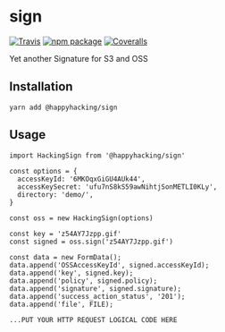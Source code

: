 # sign

[![Travis][build-badge]][build]
[![npm package][npm-badge]][npm]
[![Coveralls][coveralls-badge]][coveralls]

Yet another Signature for S3 and OSS

## Installation

```
yarn add @happyhacking/sign
```

## Usage

```
import HackingSign from '@happyhacking/sign'

const options = {
  accessKeyId: '6MKOqxGiGU4AUk44',
  accessKeySecret: 'ufu7nS8kS59awNihtjSonMETLI0KLy',
  directory: 'demo/',
}

const oss = new HackingSign(options)

const key = 'z54AY7Jzpp.gif'
const signed = oss.sign('z54AY7Jzpp.gif')

const data = new FormData();
data.append('OSSAccessKeyId', signed.accessKeyId);
data.append('key', signed.key);
data.append('policy', signed.policy);
data.append('signature', signed.signature);
data.append('success_action_status', '201');
data.append('file', FILE);

...PUT YOUR HTTP REQUEST LOGICAL CODE HERE
```

[build-badge]: https://img.shields.io/travis/user/repo/master.png?style=flat-square
[build]: https://travis-ci.org/user/repo

[npm-badge]: https://img.shields.io/npm/v/npm-package.png?style=flat-square
[npm]: https://www.npmjs.org/package/npm-package

[coveralls-badge]: https://img.shields.io/coveralls/user/repo/master.png?style=flat-square
[coveralls]: https://coveralls.io/github/user/repo
